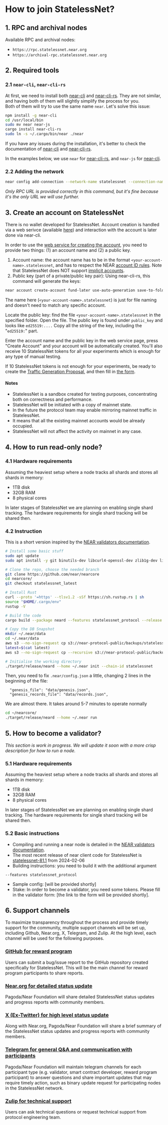 # How to join StatelessNet?

## 1. RPC and archival nodes

Available RPC and archival nodes:
* `https://rpc.statelessnet.near.org`
* `https://archival-rpc.statelessnet.near.org`

## 2. Required tools

### 2.1 `near-cli`, `near-cli-rs`
At first, we need to install both [near-cli](https://docs.near.org/tools/near-cli) and [near-cli-rs](https://docs.near.org/tools/near-cli-rs).
They are not similar, and having both of them will slightly simplify the process for you.  
Both of them will try to use the same name `near`.
Let's solve this issue:
```bash
npm install -g near-cli
cd /usr/local/bin
sudo mv near near-js
cargo install near-cli-rs
sudo ln -s ~/.cargo/bin/near ./near
```

If you have any issues during the installation, it's better to check the documentation of [near-cli](https://docs.near.org/tools/near-cli) and [near-cli-rs](https://docs.near.org/tools/near-cli-rs).

In the examples below, we use `near` for [near-cli-rs](https://docs.near.org/tools/near-cli-rs), and `near-js` for [near-cli](https://docs.near.org/tools/near-cli).

### 2.2 Adding the network

```bash
near config add-connection --network-name statelessnet --connection-name statelessnet --rpc-url https://rpc.statelessnet.near.org/ --wallet-url https://rpc.statelessnet.near.org/ --explorer-transaction-url https://rpc.statelessnet.near.org/
```
*Only RPC URL is provided correctly in this command, but it's fine because it's the only URL we will use further.*

## 3. Create an account on StatelessNet

There is no wallet developed for StatelessNet. Account creation is handled via a web serivce (available [here](https://sw4-account-creator-g55a3i3lmq-ey.a.run.app/)) and interaction with the account is later done via near-cli.

In order to use the [web service for creating the account](https://sw4-account-creator-g55a3i3lmq-ey.a.run.app/), you need to provide two things: (1) an account name and (2) a public key.
1. Account name: the account name has to be in the format `<your-account-name>.statelessnet`, and has to respect the NEAR [account ID rules](https://nomicon.io/DataStructures/Account#account-id-rules). Note that StatelessNet does NOT support [implicit accounts](https://nomicon.io/DataStructures/Account#implicit-account-ids).
2. Public key (part of a private/public key pair):
   Using near-cli-rs, this command will generate the keys:
```bash
near account create-account fund-later use-auto-generation save-to-folder ./<your-account-name>.statelessnet
```
The name here (`<your-account-name>.statelessnet`) is just for file naming and doesn't need to match any specific account.

Locate the public key: find the file `<your-account-name>.statelessnet` in the specified folder. Open the file. The public key is found under `public_key` and looks like `ed25519:....` Copy all the string of the key, including the "`ed25519:`" part.

Enter the account name and the public key in the web service page, press "Create Account" and your account will be automatically created.
You'll also receive 10 StatelessNet tokens for all your experiments which is enough for any type of manual testing.

If 10 StatelessNet tokens is not enough for your experiments, be ready to create the [Traffic Generation Proposal](https://github.com/near/stakewars-iv/issues/new?assignees=&labels=&projects=&template=traffic-generation-proposal.md&title=), and then fill in [the form](https://docs.google.com/forms/d/e/1FAIpQLSf8auAbg7KbcBaWG-u69T0UjsXszqyBL4bKMU2m5gK9QX7pXA/viewform).

#### Notes
* StatelessNet is a sandbox created for testing purposes, concentrating both on correctness and performance.
* StatelessNet will be initiated with a copy of mainnet state.
* In the future the protocol team may enable mirroring mainnet traffic in StatelessNet.
* It means that all the existing mainnet accounts would be already occupied.
* StatelessNet will not affect the activity on mainnet in any case.

## 4. How to run read-only node?

### 4.1 Hardware requirements

Assuming the heaviest setup where a node tracks all shards and stores all shards in memory:
- 1TB disk
- 32GB RAM
- 8 physical cores

In later stages of StatelessNet we are planning on enabling single shard tracking. The hardware requirements for single shard tracking will be shared then.

### 4.2 Instruction

This is a short version inspired by the [NEAR validators documentation](https://near-nodes.io/validator/compile-and-run-a-node).

```bash
# Install some basic stuff
sudo apt update
sudo apt install -y git binutils-dev libcurl4-openssl-dev zlib1g-dev libdw-dev libiberty-dev cmake gcc g++ python3 docker.io protobuf-compiler libssl-dev pkg-config clang llvm cargo awscli

# Clone the repo, choose the needed branch
git clone https://github.com/near/nearcore
cd nearcore/
git checkout statelessnet_latest

# Install Rust
curl --proto '=https' --tlsv1.2 -sSf https://sh.rustup.rs | sh
source "$HOME/.cargo/env"
rustup -V

# Build the code
cargo build --package neard --features statelessnet_protocol --release

# Copy the DB Snapshot
mkdir ~/.near/data
cd ~/.near/data
aws s3 --no-sign-request cp s3://near-protocol-public/backups/statelessnet/rpc/latest .
latest=$(cat latest)
aws s3 --no-sign-request cp --recursive s3://near-protocol-public/backups/statelessnet/rpc/$latest .

# Initialise the working directory
./target/release/neard --home ~/.near init --chain-id statelessnet
```

Then, you need to fix `.near/config.json` a little, changing 2 lines in the beginning of the file:
```
  "genesis_file": "data/genesis.json",
  "genesis_records_file": "data/records.json",
```

We are almost there. It takes around 5-7 minutes to operate normally
```bash
cd ~/nearcore/
./target/release/neard --home ~/.near run
```

## 5. How to become a validator?

*This section is work in progress. We will update it soon with a more crisp description for how to run a node.*

### 5.1 Hardware requirements

Assuming the heaviest setup where a node tracks all shards and stores all shards in memory:
- 1TB disk
- 32GB RAM
- 8 physical cores

In later stages of StatelessNet we are planning on enabling single shard tracking. The hardware requirements for single shard tracking will be shared then.

### 5.2 Basic instructions

* Compiling and running a near node is detailed in the [NEAR validators documentation](https://near-nodes.io/validator/compile-and-run-a-node).
* The most recent release of near client code for StatelessNet is [statelessnet-81.1](https://github.com/near/nearcore/releases/tag/statelessnet-81.1) from 2024-02-06
* Building instructions: you need to build it with the additional argument
```
--features statelessnet_protocol
```
* Sample config: [will be provided shortly]
* Stake: In order to become a validator, you need some tokens. Please fill in the validator form: [the link to the form will be provided shortly].

## 6. Support channels
To maximize transparency throughout the process and provide timely support for the community, multiple support channels will be set up, including Github, Near.org, X, Telegram, and Zulip. At the high level, each channel will be used for the following purposes.

### [GitHub for reward program](https://github.com/near/stakewars-iv/tree/main/reward-program)
Users can submit a bug/issue report to the GitHub repository created specifically for StatelessNet. This will be the main channel for reward program participants to share reports.

### [Near.org for detailed status update](https://near.social/mob.near/widget/ProfilePage?accountId=stake-wars.near)
Pagoda/Near Foundation will share detailed StatelessNet status updates and progress reports with community members.

### [X (Ex-Twitter) for high level status update](https://twitter.com/NearStakeWars)
Along with Near.org, Pagoda/Near Foundation will share a brief summary of the StatelessNet status updates and progress reports with community members.

### [Telegram for general Q&A and communication with participants](https://t.me/near_stake_wars)
Pagoda/Near Foundation will maintain telegram channels for each participant type (e.g. validator, smart contract developer, reward program participant) to answer questions and share important updates that may require timely action, such as binary update request for participating nodes in the StatelessNet network.

### [Zulip for technical support](https://near.zulipchat.com/#narrow/stream/422293-pagoda.2Fcore.2Fstake-wars-iv/)
Users can ask technical questions or request technical support from protocol engineering team.
